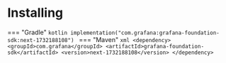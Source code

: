 # Installing

=== "Gradle"
    ```kotlin
    implementation("com.grafana:grafana-foundation-sdk:next-1732188108")
    ```
=== "Maven"
    ```xml
    <dependency>
        <groupId>com.grafana</groupId>
        <artifactId>grafana-foundation-sdk</artifactId>
        <version>next-1732188108</version>
    </dependency>
    ```

